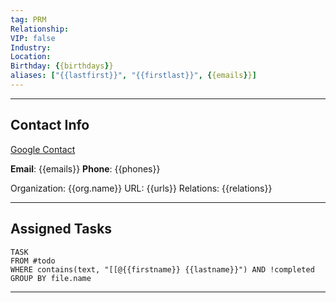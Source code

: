 ```yaml
---
tag: PRM
Relationship: 
VIP: false
Industry:
Location:
Birthday: {{birthdays}}
aliases: ["{{lastfirst}}", "{{firstlast}}", {{emails}}]
---
```


----

## Contact Info
[Google Contact]({{link}}) 

**Email**: {{emails}} 
**Phone**: {{phones}} 

Organization: {{org.name}}
URL: {{urls}}
Relations: {{relations}}

----

## Assigned Tasks

```dataview
TASK
FROM #todo 
WHERE contains(text, "[[@{{firstname}} {{lastname}}") AND !completed
GROUP BY file.name
```
---

